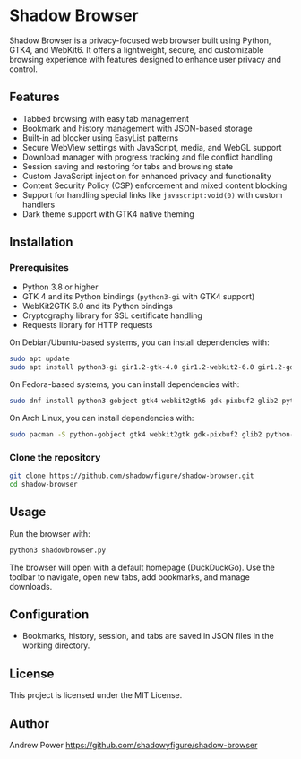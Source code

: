 # Shadow Browser

Shadow Browser is a privacy-focused web browser built using Python, GTK4, and WebKit6. It offers a lightweight, secure, and customizable browsing experience with features designed to enhance user privacy and control.

## Features

- Tabbed browsing with easy tab management
- Bookmark and history management with JSON-based storage
- Built-in ad blocker using EasyList patterns
- Secure WebView settings with JavaScript, media, and WebGL support
- Download manager with progress tracking and file conflict handling
- Session saving and restoring for tabs and browsing state
- Custom JavaScript injection for enhanced privacy and functionality
- Content Security Policy (CSP) enforcement and mixed content blocking
- Support for handling special links like `javascript:void(0)` with custom handlers
- Dark theme support with GTK4 native theming

## Installation

### Prerequisites

- Python 3.8 or higher
- GTK 4 and its Python bindings (`python3-gi` with GTK4 support)
- WebKit2GTK 6.0 and its Python bindings
- Cryptography library for SSL certificate handling
- Requests library for HTTP requests

On Debian/Ubuntu-based systems, you can install dependencies with:

```bash
sudo apt update
sudo apt install python3-gi gir1.2-gtk-4.0 gir1.2-webkit2-6.0 gir1.2-gdkpixbuf-2.0 gir1.2-glib-2.0 python3-requests python3-cryptography
```

On Fedora-based systems, you can install dependencies with:

```bash
sudo dnf install python3-gobject gtk4 webkit2gtk6 gdk-pixbuf2 glib2 python3-requests python3-cryptography
```

On Arch Linux, you can install dependencies with:

```bash
sudo pacman -S python-gobject gtk4 webkit2gtk gdk-pixbuf2 glib2 python-requests python-cryptography
```

### Clone the repository

```bash
git clone https://github.com/shadowyfigure/shadow-browser.git
cd shadow-browser
```

## Usage

Run the browser with:

```bash
python3 shadowbrowser.py
```

The browser will open with a default homepage (DuckDuckGo). Use the toolbar to navigate, open new tabs, add bookmarks, and manage downloads.

## Configuration

- Bookmarks, history, session, and tabs are saved in JSON files in the working directory.

## License

This project is licensed under the MIT License.

## Author

Andrew Power
https://github.com/shadowyfigure/shadow-browser
